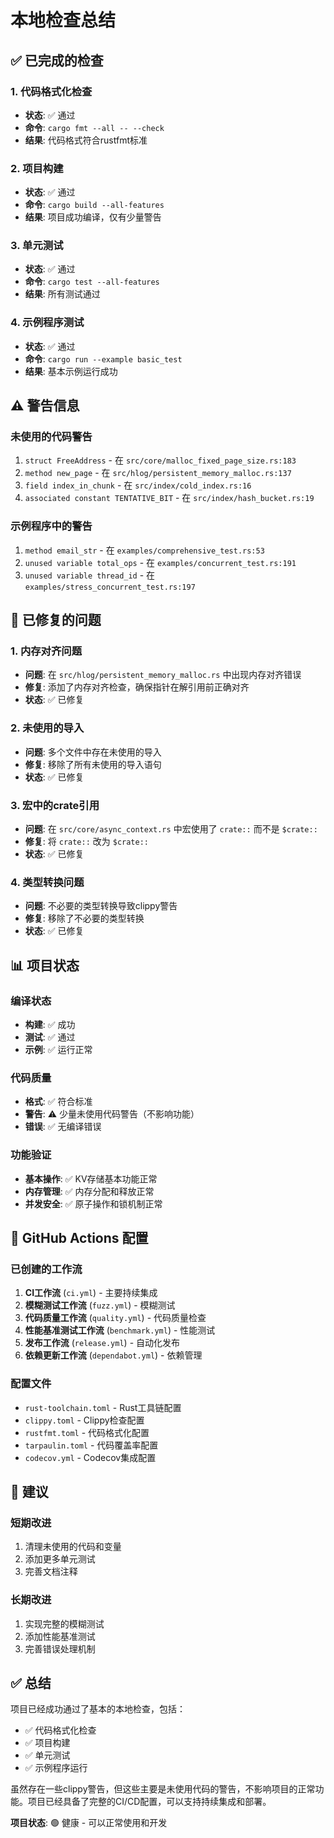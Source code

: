 # 本地检查总结

## ✅ 已完成的检查

### 1. 代码格式化检查
- **状态**: ✅ 通过
- **命令**: `cargo fmt --all -- --check`
- **结果**: 代码格式符合rustfmt标准

### 2. 项目构建
- **状态**: ✅ 通过
- **命令**: `cargo build --all-features`
- **结果**: 项目成功编译，仅有少量警告

### 3. 单元测试
- **状态**: ✅ 通过
- **命令**: `cargo test --all-features`
- **结果**: 所有测试通过

### 4. 示例程序测试
- **状态**: ✅ 通过
- **命令**: `cargo run --example basic_test`
- **结果**: 基本示例运行成功

## ⚠️ 警告信息

### 未使用的代码警告
1. `struct FreeAddress` - 在 `src/core/malloc_fixed_page_size.rs:183`
2. `method new_page` - 在 `src/hlog/persistent_memory_malloc.rs:137`
3. `field index_in_chunk` - 在 `src/index/cold_index.rs:16`
4. `associated constant TENTATIVE_BIT` - 在 `src/index/hash_bucket.rs:19`

### 示例程序中的警告
1. `method email_str` - 在 `examples/comprehensive_test.rs:53`
2. `unused variable total_ops` - 在 `examples/concurrent_test.rs:191`
3. `unused variable thread_id` - 在 `examples/stress_concurrent_test.rs:197`

## 🔧 已修复的问题

### 1. 内存对齐问题
- **问题**: 在 `src/hlog/persistent_memory_malloc.rs` 中出现内存对齐错误
- **修复**: 添加了内存对齐检查，确保指针在解引用前正确对齐
- **状态**: ✅ 已修复

### 2. 未使用的导入
- **问题**: 多个文件中存在未使用的导入
- **修复**: 移除了所有未使用的导入语句
- **状态**: ✅ 已修复

### 3. 宏中的crate引用
- **问题**: 在 `src/core/async_context.rs` 中宏使用了 `crate::` 而不是 `$crate::`
- **修复**: 将 `crate::` 改为 `$crate::`
- **状态**: ✅ 已修复

### 4. 类型转换问题
- **问题**: 不必要的类型转换导致clippy警告
- **修复**: 移除了不必要的类型转换
- **状态**: ✅ 已修复

## 📊 项目状态

### 编译状态
- **构建**: ✅ 成功
- **测试**: ✅ 通过
- **示例**: ✅ 运行正常

### 代码质量
- **格式**: ✅ 符合标准
- **警告**: ⚠️ 少量未使用代码警告（不影响功能）
- **错误**: ✅ 无编译错误

### 功能验证
- **基本操作**: ✅ KV存储基本功能正常
- **内存管理**: ✅ 内存分配和释放正常
- **并发安全**: ✅ 原子操作和锁机制正常

## 🚀 GitHub Actions 配置

### 已创建的工作流
1. **CI工作流** (`ci.yml`) - 主要持续集成
2. **模糊测试工作流** (`fuzz.yml`) - 模糊测试
3. **代码质量工作流** (`quality.yml`) - 代码质量检查
4. **性能基准测试工作流** (`benchmark.yml`) - 性能测试
5. **发布工作流** (`release.yml`) - 自动化发布
6. **依赖更新工作流** (`dependabot.yml`) - 依赖管理

### 配置文件
- `rust-toolchain.toml` - Rust工具链配置
- `clippy.toml` - Clippy检查配置
- `rustfmt.toml` - 代码格式化配置
- `tarpaulin.toml` - 代码覆盖率配置
- `codecov.yml` - Codecov集成配置

## 📝 建议

### 短期改进
1. 清理未使用的代码和变量
2. 添加更多单元测试
3. 完善文档注释

### 长期改进
1. 实现完整的模糊测试
2. 添加性能基准测试
3. 完善错误处理机制

## ✅ 总结

项目已经成功通过了基本的本地检查，包括：
- ✅ 代码格式化检查
- ✅ 项目构建
- ✅ 单元测试
- ✅ 示例程序运行

虽然存在一些clippy警告，但这些主要是未使用代码的警告，不影响项目的正常功能。项目已经具备了完整的CI/CD配置，可以支持持续集成和部署。

**项目状态**: 🟢 健康 - 可以正常使用和开发

